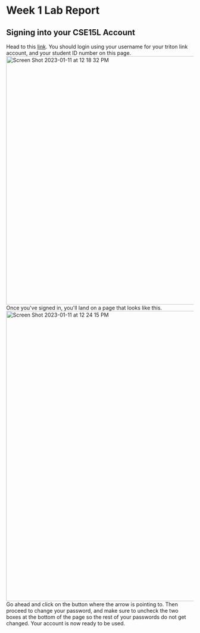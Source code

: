# Week 1 Lab Report
## Signing into your CSE15L Account

Head to this [link](https://sdacs.ucsd.edu/~icc/index.php). You should login using your username for your triton link account, and your student ID number on this page.
<img width="667" alt="Screen Shot 2023-01-11 at 12 18 32 PM" src="https://user-images.githubusercontent.com/49798755/211909206-ca5c1dbd-14ff-4e30-9f60-245cf6f8ed16.png">
Once you've signed in, you'll land on a page that looks like this.
<img width="779" alt="Screen Shot 2023-01-11 at 12 24 15 PM" src="https://user-images.githubusercontent.com/49798755/211910714-2296f07a-4459-42e7-81ac-cc6fd51d697a.png">
Go ahead and click on the button where the arrow is pointing to. Then proceed to change your password, and make sure to uncheck the two boxes at the bottom of the page so the rest of your passwords do not get changed. Your account is now ready to be used.
